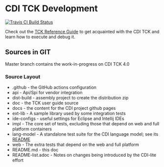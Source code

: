 # CDI TCK Development


[![Travis CI Build Status](https://img.shields.io/travis/cdi-spec/cdi-tck/master.svg)](https://travis-ci.org/cdi-spec/cdi-tck)

Check out the [TCK Reference Guide](https://eclipse-ee4j.github.io/cdi-tck/) to get acquainted with the CDI TCK and learn how to execute and debug it.

## Sources in GIT

Master branch contains the work-in-progress on CDI TCK 4.0

### Source Layout

* .github - the GitHub actions configuration
* api - Api/Spi for vendor integration
* dist-build - assembly project to create the distribution zip
* doc - the TCK user guide source
* docs - the content for the CDI project github pages
* ext-lib - A sample library used by some integration tests
* ide-configs - useful settings for Eclipse and Intellij IDEs
* impl - The core set of tests, excluding those that depend on web and full platform containers
* lang-model - A standalone test suite for the CDI language model; see its [README](./lang-model/README.adoc)
* web - The extra tests that depend on the web and full platform
* README.md - this doc
* README-list.adoc - Notes on changes being introduced by the CDI-lite effort
